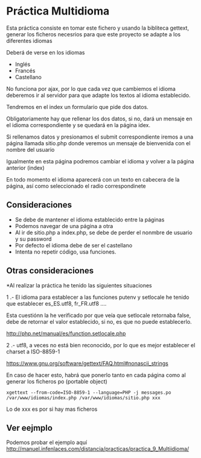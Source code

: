 # Práctica Multidioma
Esta práctica consiste en tomar este fichero y usando la bibliteca gettext, generar los ficheros necesrios para que este proyecto se adapte a los diferentes idiomas

Deberá de verse en los idiomas

* Inglés
* Francés
* Castellano

No funciona por ajax, por lo que cada vez que cambiemos el idioma deberemos ir al servidor para que adapte los textos al idioma establecido.

Tendremos en el index un formulario que pide dos datos.

Obligatoriamente hay que rellenar los dos datos, si no, dará un mensaje en el idioma correspondiente y se quedará  en la página idex.

Si rellenamos datos y presionamos el submit correspondiente iremos a una página llamada sitio.php donde  veremos un mensaje de bienvenida con el nombre del usuario

Igualmente en esta página podremos cambiar el idioma y volver a la página anterior (index)

En todo momento el idioma aparecerá con un texto en cabecera de la página, así como seleccionado el radio correspondinete

## Consideraciones
* Se debe de mantener el idioma establecido entre la páginas
* Podemos navegar de una página a otra
* Al ir de sitio.php a index.php, se debe de perder el nonmbre de usuario y su password
* Por defecto el idioma debe de ser el castellano
* Intenta no repetir código, usa funciones.
## Otras consideraciones

*Al realizar la práctica he tenido las siguientes  situaciones

1 .- El idioma para establecer a las funciones putenv y setlocale he tenido que establecer es_ES.utf8, fr_FR.utf8 ....

 Esta cuestiónn la he verificado por que veía que setlocale retornaba false, debe de retornar el valor establecido, si no, es que no puede establecerlo. 
 
 http://php.net/manual/es/function.setlocale.php
 
2 .- utf8, a veces no está bien reconocido, por lo que es mejor establecer el charset a ISO-8859-1

  https://www.gnu.org/software/gettext/FAQ.html#nonascii_strings
  
   En caso de hacer esto, habrá que ponerlo tanto en cada página como al generar los ficheros po (portable object)
   
    xgettext --from-code=ISO-8859-1 --language=PHP -j messages.po /var/www/idiomas/index.php /var/www/idiomas/sitio.php xxx
    
   Lo de xxx es por si hay mas ficheros    
   
 


## Ver eejmplo
 Podemos probar el ejemplo aquí
  http://manuel.infenlaces.com/distancia/practicas/practica_9_Multiidioma/
  

  
  
 

